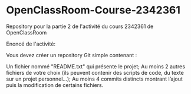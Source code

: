 # OpenClassRoom-Course-2342361
Repository pour la partie 2 de l'activité du cours 2342361 de OpenClassRoom

Enoncé de l'activité:

Vous devez créer un repository Git simple contenant :

Un fichier nommé "README.txt" qui présente le projet;
Au moins 2 autres fichiers de votre choix (ils peuvent contenir des scripts de code, du texte sur un projet personnel...);
Au moins 4 commits distincts montrant l’ajout puis la modification de certains fichiers.

